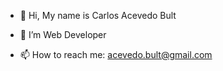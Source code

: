 - 👋 Hi, My name is Carlos Acevedo Bult

- 👀 I’m Web Developer
      
- 📫 How to reach me: acevedo.bult@gmail.com

<!---
carlosbult/carlosbult is a ✨ special ✨ repository because its `README.md` (this file) appears on your GitHub profile.
You can click the Preview link to take a look at your changes.
--->

